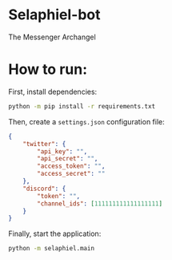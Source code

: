 # Selaphiel-bot

The Messenger Archangel

# How to run:

First, install dependencies:

```bash
python -m pip install -r requirements.txt
```

Then, create a `settings.json` configuration file:

```json
{
    "twitter": {
        "api_key": "",
        "api_secret": "",
        "access_token": "",
        "access_secret": ""
    },
    "discord": {
        "token": "",
        "channel_ids": [111111111111111111]
    }
}
```

Finally, start the application:

```bash
python -m selaphiel.main
```
